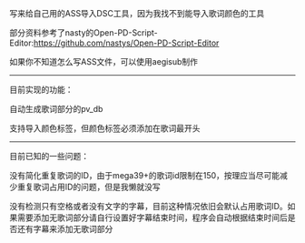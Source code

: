 写来给自己用的ASS导入DSC工具，因为我找不到能导入歌词颜色的工具

部分资料参考了nasty的Open-PD-Script-Editor:https://github.com/nastys/Open-PD-Script-Editor

如果你不知道怎么写ASS文件，可以使用aegisub制作

------------------------------------------

目前实现的功能：

自动生成歌词部分的pv_db

支持导入颜色标签，但颜色标签必须添加在歌词最开头

------------------------------------------

目前已知的一些问题：

没有简化重复歌词的ID，由于mega39+的歌词id限制在150，按理应当尽可能减少重复歌词占用ID的问题，但是我懒就没写

没有检测只有空格或者没有文字的字幕，目前这种情况依旧会默认占用歌词ID。如果需要添加无歌词部分请自行设置好字幕结束时间，程序会自动根据结束时间后是否还有字幕来添加无歌词部分

